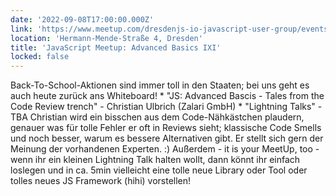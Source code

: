 ```yaml
---
date: '2022-09-08T17:00:00.000Z'
link: 'https://www.meetup.com/dresdenjs-io-javascript-user-group/events/287836549'
location: 'Hermann-Mende-Straße 4, Dresden'
title: 'JavaScript Meetup: Advanced Basics IXI'
locked: false
---
```

Back-To-School-Aktionen sind immer toll in den Staaten; bei uns geht es auch heute zurück ans Whiteboard! * "JS: Advanced Bascis - Tales from the Code Review trench" - Christian Ulbrich (Zalari GmbH) * "Lightning Talks" - TBA Christian wird ein bisschen aus dem Code-Nähkästchen plaudern, genauer was für tolle Fehler er oft in Reviews sieht; klassische Code Smells und noch besser, warum es bessere Alternativen gibt. Er stellt sich gern der Meinung der vorhandenen Experten. :) Außerdem - it is your MeetUp, too - wenn ihr ein kleinen Lightning Talk halten wollt, dann könnt ihr einfach loslegen und in ca. 5min vielleicht eine tolle neue Library oder Tool oder tolles neues JS Framework (hihi) vorstellen!
